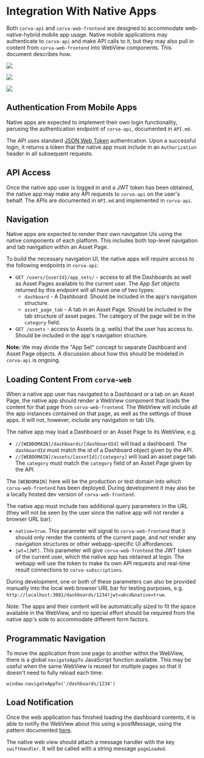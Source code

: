 # Integration With Native Apps

Both `corva-api` and `corva-web-frontend` are designed to accommodate web-native-hybrid mobile app usage. Native mobile applications may authenticate to `corva-api` and make API calls to it, but they may also pull in content from `corva-web-frontend` into WebView components. This document describes how.


![](mockups/TAD_mobile.PNG)

![](mockups/mobile_warning.PNG)

![](mockups/mobile_warning_scrolled.PNG)

## Authentication From Mobile Apps

Native apps are expected to implement their own login  functionality, perusing the authentication endpoint of `corva-api`, documented in `API.md`. 

The API uses standard [JSON Web Token](https://jwt.io/) authentication. Upon a successful login, it returns a token that the native app must include in an `Authorization` header in all subsequent requests.

## API Access

Once the native app user is logged in and a JWT token has been obtained, the native app may make any API requests to `corva-api` on the user's behalf. The APIs are documented in `API.md` and implemented in `corva-api`.

## Navigation

Native apps are expected to render their own navigation UIs using the native components of each platform. This includes both top-level navigation and tab navigation within an Asset Page.

To build the necessary navigation UI, the native apps will require access to the following endpoints in `corva-api`:

* `GET /users/{userId}/app_sets/` - access to all the Dashboards as well as Asset Pages available to the current user. The *App Set* objects returned by this endpoint will all have one of two types:
   * `dashboard` - A Dashboard. Should be included in the app's navigation structure.
   * `asset_page_tab` - A tab in an Asset Page. Should be included in the tab structure of asset pages. The category of the page will be in the `category` field.
* `GET /assets` - access to Assets (e.g. wells) that the user has access to. Should be included in the app's navigation structure.

**Note:** We may divide the "App Set" concept to separate Dashboard and Asset Page objects. A discussion about how this should be modeled in `corva-api` is ongoing.

## Loading Content From `corva-web`

When a native app user has navigated to a Dashboard or a tab on an Asset Page, the native app should render a WebView component that loads the content for that page from `corva-web-frontend`. The WebView will include all the app instances contained on that page, as well as the settings of those apps. It will not, however, include any navigation or tab UIs.

The native app may load a Dashboard or an Asset Page to its WebView, e.g.

* `//[WEBDOMAIN]/dashboards/[dashboardId]` will load a dashboard. The `dashboardId` must match the id of a Dashboard object given by the API.
* `//[WEBDOMAIN]/assets/[assetId]/[category]` will load an asset page tab. The `category` must match the `category` field of an Asset Page given by the API.

The `[WEBDOMAIN]` here will be the production or test domain into which `corva-web-frontend` has been deployed. During development it may also be a locally hosted dev version of `corva-web-frontend`.

The native app must include two additional query parameters in the URL (they will not be seen by the user since the native app will not render a browser URL bar):

* `native=true`. This parameter will signal to `corva-web-frontend` that it should only render the contents of the current page, and *not* render any navigation structures or other webapp-specific UI affordances.
* `jwt=[JWT]`. This parameter will give `corva-web-frontend` the JWT token of the current user, which the native app has obtained at login. The webapp will use the token to make its own API requests and real-time result connections to `corva-subscriptions`.

During development, one or both of these parameters can also be provided manually into the local web browser URL bar for testing purposes, e.g. `http://localhost:3001/dashboards/1234?jwt=abcd&native=true`.

*Note:* The apps and their content will be automatically sized to fit the space available in the WebView, and no special effort should be required from the native app's side to accommodate different form factors.

## Programmatic Navigation

To move the application from one page to another within the WebView, there is a global `navigateAppTo` JavaScript function available. This may be useful when the same WebView is reused for multiple pages so that it doesn't need to fully reload each time:

    window.navigateAppTo('/dashboards/1234')

## Load Notification

Once the web application has finished loading the dashboard contents, it is able to notify the WebView about this using a postMessage, using the pattern documented [here](http://www.joshuakehn.com/2014/10/29/using-javascript-with-wkwebview-in-ios-8.html).

The native web view should attach a message handler with the key `swiftHandler`. It will be called with a string message `pageLoaded`.